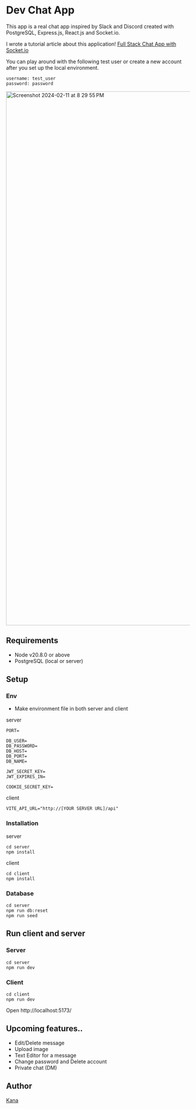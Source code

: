 # Dev Chat App

This app is a real chat app inspired by Slack and Discord created with PostgreSQL, Express.js, React.js and Socket.io.

I wrote a tutorial article about this application!
[Full Stack Chat App with Socket.io](https://dev.to/kana/full-stack-chat-app-with-socketio-5h)

You can play around with the following test user or create a new account after you set up the local environment.

```
username: test_user
password: password
```

<img width="1460" alt="Screenshot 2024-02-11 at 8 29 55 PM" src="https://github.com/kanatagu/chat-app/assets/66394413/7b291985-d649-4ad5-abe8-80c5d92dab98">




## Requirements

- Node v20.8.0 or above
- PostgreSQL (local or server)

## Setup

### Env

- Make environment file in both server and client

server

```
PORT=

DB_USER=
DB_PASSWORD=
DB_HOST=
DB_PORT=
DB_NAME=

JWT_SECRET_KEY=
JWT_EXPIRES_IN=

COOKIE_SECRET_KEY=

```

client

```
VITE_API_URL="http://[YOUR SERVER URL]/api"
```

### Installation

server

```
cd server
npm install
```

client

```
cd client
npm install
```

### Database

```
cd server
npm run db:reset
npm run seed
```

## Run client and server

### Server

```
cd server
npm run dev
```

### Client

```
cd client
npm run dev
```

Open http://localhost:5173/

## Upcoming features..

- Edit/Delete message
- Upload image
- Text Editor for a message
- Change password and Delete account
- Private chat (DM)

## Author

[Kana](https://github.com/kanatagu)
